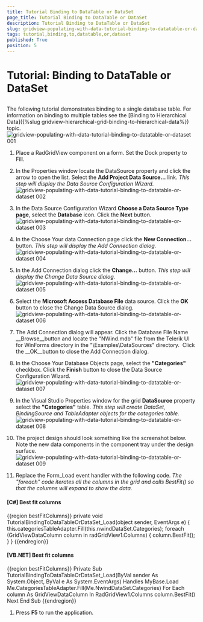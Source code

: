 ```yaml
---
title: Tutorial Binding to DataTable or DataSet
page_title: Tutorial Binding to DataTable or DataSet
description: Tutorial Binding to DataTable or DataSet
slug: gridview-populating-with-data-tutorial-binding-to-datatable-or-dataset
tags: tutorial,binding,to,datatable,or,dataset
published: True
position: 5
---
```


# Tutorial: Binding to DataTable or DataSet



## 

The following tutorial demonstrates binding to a single database table. For information on binding to multiple tables see the [Binding to Hierarchical Data]({%slug gridview-hierarchical-grid-binding-to-hierarchical-data%}) topic.
        ![gridview-populating-with-data-tutorial-binding-to-datatable-or-dataset 001](images/gridview-populating-with-data-tutorial-binding-to-datatable-or-dataset001.png)

1. Place a RadGridView component on a form. Set the Dock property to Fill.

1. In the Properties window locate the DataSource property and click the arrow to open the list. Select the __Add Project Data Source...__ link. *This step will display the Data Source Configuration Wizard.*![gridview-populating-with-data-tutorial-binding-to-datatable-or-dataset 002](images/gridview-populating-with-data-tutorial-binding-to-datatable-or-dataset002.png)

1. In the Data Source Configuration Wizard __Choose a Data Source Type page__, select the __Database__ icon. Click the __Next__ button.
            ![gridview-populating-with-data-tutorial-binding-to-datatable-or-dataset 003](images/gridview-populating-with-data-tutorial-binding-to-datatable-or-dataset003.png)

1. In the Choose Your data Connection page click the __New Connection...__ button. *This step will display the Add Connection dialog.*![gridview-populating-with-data-tutorial-binding-to-datatable-or-dataset 004](images/gridview-populating-with-data-tutorial-binding-to-datatable-or-dataset004.png)

1. In the Add Connection dialog click the __Change...__ button. *This step will display the Change Data Source dialog.*![gridview-populating-with-data-tutorial-binding-to-datatable-or-dataset 005](images/gridview-populating-with-data-tutorial-binding-to-datatable-or-dataset005.png)

1. Select the __Microsoft Access Database File__ data source. Click the __OK__ button to close the Change Data Source dialog.
            ![gridview-populating-with-data-tutorial-binding-to-datatable-or-dataset 006](images/gridview-populating-with-data-tutorial-binding-to-datatable-or-dataset006.png)

1. The Add Connection dialog will appear. Click the Database File Name __Browse__button and locate the "NWind.mdb" file from the Telerik UI for WinForms directory in the "\Examples\DataSources" directory.  Click the __OK__button to close the Add Connection dialog.
            

1. In the Choose Your Database Objects page, select the __"Categories"__ checkbox. Click the __Finish__ button to close the Data Source Configuration Wizard.
            ![gridview-populating-with-data-tutorial-binding-to-datatable-or-dataset 007](images/gridview-populating-with-data-tutorial-binding-to-datatable-or-dataset007.png)

1. In the Visual Studio Properties window for the grid __DataSource__ property select the __"Categories"__ table. *This step will create DataSet, BindingSource and TableAdapter objects for the categories table.*![gridview-populating-with-data-tutorial-binding-to-datatable-or-dataset 008](images/gridview-populating-with-data-tutorial-binding-to-datatable-or-dataset008.png)

1. The project design should look something like the screenshot below. Note the new data components in the component tray under the design surface.![gridview-populating-with-data-tutorial-binding-to-datatable-or-dataset 009](images/gridview-populating-with-data-tutorial-binding-to-datatable-or-dataset009.png)

1. Replace the Form_Load event handler with the following code. *The "foreach" code iterates all the columns in the grid and calls BestFit() so that the columns will expand to show the data.*

#### __[C#] Best fit columns__

{{region bestFitColumns}}
	        private void TutorialBindingToDataTableOrDataSet_Load(object sender, EventArgs e)
	        {
	            this.categoriesTableAdapter.Fill(this.nwindDataSet.Categories);
	            foreach (GridViewDataColumn column in radGridView1.Columns)
	            {
	                column.BestFit();
	            }
	        }
	{{endregion}}



#### __[VB.NET] Best fit columns__

{{region bestFitColumns}}
	    Private Sub TutorialBindingToDataTableOrDataSet_Load(ByVal sender As System.Object, ByVal e As System.EventArgs) Handles MyBase.Load
	        Me.CategoriesTableAdapter.Fill(Me.NwindDataSet.Categories)
	        For Each column As GridViewDataColumn In RadGridView1.Columns
	            column.BestFit()
	        Next
	    End Sub
	{{endregion}}



1. Press __F5__ to run the application.
            
